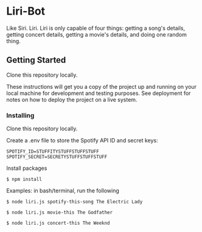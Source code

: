 # Liri-Bot

Like Siri. Liri. Liri is only capable of four things: getting a song's details, getting concert details, getting a movie's details, and doing one random thing.

## Getting Started

Clone this repository locally. 

These instructions will get you a copy of the project up and running on your local machine for development and testing purposes. See deployment for notes on how to deploy the project on a live system.


### Installing

Clone this repository locally.

Create a .env file to store the Spotify API ID and secret keys:


```
SPOTIFY_ID=STUFFITYSTUFFSTUFFSTUFF
SPOTIFY_SECRET=SECRETYSTUFFSTUFFSTUFF
```

Install packages

```
$ npm install
```

Examples: in bash/terminal, run the following

```
$ node liri.js spotify-this-song The Electric Lady
```

```
$ node liri.js movie-this The Godfather
```

```
$ node liri.js concert-this The Weeknd
```

